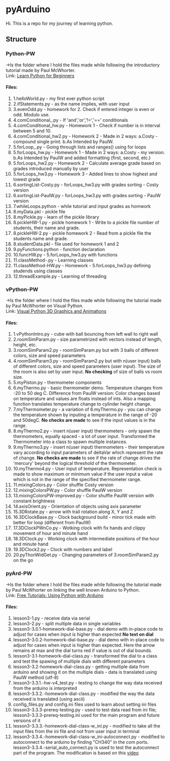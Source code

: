 # pyArduino

Hi. This is a repo for my journey of learning python.

## Structure

### Python-PW

->Is the folder where I hold the files made while following the introductory tutorial made by Paul McWhorter.<br />
Link: [Learn Python for Beginners](https://www.youtube.com/watch?v=XCKWZAtKTnU&list=PLGs0VKk2DiYzguDvh5xk2XoX9V1VKP5Hv)

#### Files:

1. 1.helloWorld.py - my first ever python script
2. 2.ifStatements.py - as the name implies, with user input
3. 3.evenOdd.py - homework for 2. Check if entered integer is even or odd. Modulo use.
4. 4.comConditional\_.py - If 'and','or','!=','==' conditionals
5. 4.comConditional_hw.py - Homework 1 - Check if number is in interval between 5 and 10.
6. 4.comConditional_hw2.py - Homework 2 - Made in 2 ways: a.Costy - compound single print. b.As Intended by PaulW.
7. 5.forLoop\_.py - Going through lists and ranges() using for loops
8. 5.forLoops_hw.py - Homework 1 - Made in 2 ways: a.Costy - my version. b.As Intended by PaulW and added formatting (first, second, etc.)
9. 5.forLoops_hw2.py - Homework 2 - Calculate average grade based on grades introduced manually by user
10. 5.forLoops_hw3.py - Homework 3 - Added lines to show highest and lowest grade
11. 6.sortingList-Costy.py - forLoops_hw3.py with grades sorting - Costy version
12. 6.sortingList-PaulW.py - forLoops_hw3.py with grades sorting - PaulW version
13. 7.whileLoops.python - while tutorial and input grades as homwork
14. 8.myData.pkl - pickle file
15. 8.myPickle.py - learn of the pickle library
16. 8.pickleHW-1.py - pickle homework 1 - Write to a pickle file number of students, their name and grade.
17. 8.pickleHW-2.py - pickle homework 2 - Read from a pickle file the students name and grade.
18. 8.studentData.pkl - file used for homework 1 and 2
19. 9.pyFunctions.python - function declaration
20. 10.funcHW.py - 5.forLoops_hw3.py with functions
21. 11.classMethod-.py - Learning classes
22. 11.classMethod-HW.py - Homework - 5.forLoops_hw3.py defining studends using classes
23. 12.threadExample.py - Learning of threading

### vPython-PW

->Is the folder where I hold the files made while following the tutorial made by Paul McWhorter on Visual Python.<br />
Link: [Visual Python 3D Graphics and Animations](https://www.youtube.com/watch?v=MJiVtz4Uj7M&list=PLGs0VKk2DiYzGCOzBrMNSWEdd2CIGC0kJ)

#### Files:

1. 1.vPythonIntro.py - cube with ball bouncing from left wall to right wall
2. 2.roomSimParam.py - size parametrized with vectors instead of length, height, etc.
3. 3.roomSimParam2.py - roomSimParam.py but with 3 balls of different colors, size and speed parameters
4. 4.roomSimParam3.py - roomSimParam2.py but with n(user input) balls of different colors, size and speed parameters (user input). The size of the room is also set by user input. **No checking** of size of balls vs room size.
5. 5.myPiston.py - thermometer components
6. 6.myThermo.py - basic thermometer demo. Temperature changes from -20 to 50 deg C. Difference from PaulW version: Color changes based on temperature and values are floats instead of ints. Also a mapping function translates temperature change to cylinder height change.
7. 7.myThermometer.py - a variation of 6.myThermo.py - you can change the temperature shown by inputing a temperature in the range of -20 and 50degC. **No checks are made** to see if the input values is in the range.
8. 8.myThermo2.py - insert n(user input) thermometers - only spawn the thermometers, equally spaced - a lot of user input. Transformed the Thermometer into a class to spawn multiple instances.
9. 9.myThermo3.py - insert n(user input) thermometers - their temperature vary according to input parameters of deltaVar which represent the rate of change. **No checks are made** to see if the rate of change drives the 'mercury' beyond the logical threshold of the thermometer.
10. 10.myThermo4.py - User input of temperature. Representation check is made to show maximum or minimum value if the user input a value which is not in the range of the specified thermometer range.
11. 11.mixingColors.py - Color shuffle Costy version
12. 12.mixingColorsPW.py - Color shuffle PaulW version
13. 13.mixingColorsPW-improved.py - Color shuffle PaulW version with constant brightness
14. 14.axisOrient.py - Orientation of objects using axis parameter
15. 15.3DRotate.py - arrow with trail rotation along X, Y and Z
16. 16.3DClockBase.py - Clock background build - minor tick made with better for loop (different from PaulW)
17. 17.3DClockPWnCo.py - Wotking clock with fix hands and clippy movement of hour and minute hand
18. 18.3DClock.py - Working clock with intermediate positions of the hour and minute hand
19. 19.3DClock2.py - Clock with numbers and label
20. 20.pyThonWidGet.py - Changing parameters of 3.roomSimParam2.py on the go

### pyArd-PW

->Is the folder where I hold the files made while following the tutorial made by Paul McWhorter on linking the well known Arduino to Python.<br />
Link: [Free Tutorials: Using Python with Arduino](https://www.youtube.com/watch?v=flfuaZaKFCM&list=PLGs0VKk2DiYzWURfJCbCGPa8HI0APjBfo)

#### Files:

1. lesson3-1.py - receive data via serial
2. lesson3-2.py - split multiple data in single variables
3. lesson3-3.0.1-homework-dial-base.py - dial demo with in-place code to adjust for cases when input is higher than expected **No text on dial**
4. lesson3-3.0.2-homework-dial-base.py - dial demo with in-place code to adjust for cases when input is higher than expected. Here the arrow remains at max and the dial turns red if value is out of dial bounds.
5. lesson3-3.1-homework-dial-class.py - transformed the dial to a class and test the spawing of multiple dials with different parameters
6. lesson3-3.2-homework-dial-class.py - getting multiple data from arduino and showing it on the multiple dials - data is translated using PaulW method (utf-8)
7. lesson3-3.3.1.-hw-v4_test.py - testing to change the way data received from the arduino is interpreted
8. lesson3-3.3.2.-homework-dial-class.py - modified the way the data received is translated (using ascii)
9. config_files.py and config.ini files used to learn about setting ini files
10. lesson3-3.3.3-prereq-testing.py - used to test data read from ini file; lesson3-3.3.3-prereq-testing.ini used for the main program and future versions of it
11. lesson3-3.3.3.-homework-dial-class-w_ini.py - modified to take all the input files from the ini file and not from user input in terminal
12. lesson3-3.3.4.-homework-dial-class-w_ini-autoconnect.py - modified to autoconnect to the arduino by finding "CH340" in the com ports. lesson3-3.3.4.-serial_auto_connect.py is used to test the autoconnect part of the program. The modification is based on this [video](https://www.youtube.com/watch?v=DJD28uK5qIk)
